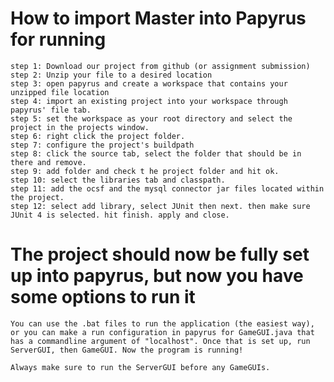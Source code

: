 # How to import Master into Papyrus for running ##
    step 1: Download our project from github (or assignment submission)
    step 2: Unzip your file to a desired location
    step 3: open papyrus and create a workspace that contains your unzipped file location
    step 4: import an existing project into your workspace through papyrus' file tab.
    step 5: set the workspace as your root directory and select the project in the projects window.
    step 6: right click the project folder.
    step 7: configure the project's buildpath
    step 8: click the source tab, select the folder that should be in there and remove.
    step 9: add folder and check t he project folder and hit ok.
    step 10: select the libraries tab and classpath.
    step 11: add the ocsf and the mysql connector jar files located within the project.
    step 12: select add library, select JUnit then next. then make sure JUnit 4 is selected. hit finish. apply and close.

# The project should now be fully set up into papyrus, but now you have some options to run it #

    You can use the .bat files to run the application (the easiest way), or you can make a run configuration in papyrus for GameGUI.java that has a commandline argument of "localhost". Once that is set up, run ServerGUI, then GameGUI. Now the program is running!

    Always make sure to run the ServerGUI before any GameGUIs.